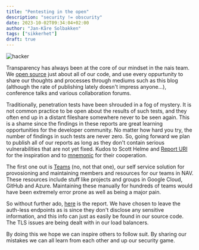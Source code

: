 ```yaml
---
title: "Pentesting in the open"
description: "security != obscurity"
date: 2023-10-02T09:34:04+02:00
author: "Jan-Kåre Solbakken"
tags: ["sikkerhet"]
draft: true
---
```


![hacker](/blog/images/hacker.jpg) 

Transparency has always been at the core of our mindset in the nais team. We [open source](https://github.com/nais) just about all of our code, and use every oppurtunity to share our thoughts and processes through mediums such as this blog (although the rate of publishing lately doesn't impress anyone...), conference talks and various collaboration forums. 

Traditionally, penetration tests have been shrouded in a fog of mystery. It is not common practice to be open about the results of such tests, and they often end up in a distant fileshare somewhere never to be seen again. This is a shame since the findings in these reports are great learning opportunities for the developer community. No matter how hard you try, the number of findings in such tests are never zero. So, going forward we plan to publish all of our reports as long as they don't contain serious vulnerabilities that are not yet fixed. Kudos to Scott Helme and [Report URI](https://scotthelme.co.uk/report-uri-penetration-test-2022/) for the inspiration and to [mnemonic](https://www.mnemonic.io/) for their cooperation.

The first one out is [Teams](https://github.com/nais/teams-backend) (no, not that one), our self service solution for provosioning and maintaining members and resources for our teams in NAV. These resources include stuff like projects and groups in Google Cloud, GitHub and Azure. Maintaining these manually for hundreds of teams would have been extremely error prone as well as being a major pain. 

So without further ado, [here](https://nais.io) is the report. We have chosen to leave the auth-less endpoints as is since they don't disclose any sensitive information, and this info can just as easily be found in our source code. The TLS issues are being dealt with in our load balancers. 

By doing this we hope we can inspire others to follow suit. By sharing our mistakes we can all learn from each other and up our security game.